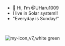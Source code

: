 - 👋 Hi, I’m @UHaru1009
- I live in Solar system!!
- "Everyday is Sunday!"
<br>

![my-icon_v7_white green](https://user-images.githubusercontent.com/97812989/204797977-ac9fba52-aae9-48e1-b153-56a59a4ba299.png)
